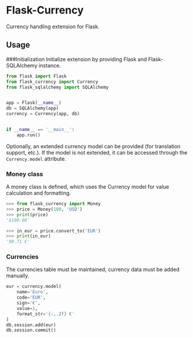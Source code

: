 # Flask-Currency
Currency handling extension for Flask.

## Usage
###Initialization
Initialize extension by providing Flask and Flask-SQLAlchemy instance.
```python
from flask import Flask
from flask_currency import Currency
from flask_sqlalchemy import SQLAlchemy


app = Flask(__name__)
db = SQLAlchemy(app) 
currency = Currency(app, db)


if __name__ == '__main__':
    app.run()
```
Optionally, an extended currency model can be provided 
(for translation support, etc.). If the model is not extended, it can be 
accessed through the `Currency.model` attribute.

 ### Money class
 A money class is defined, which uses the Currency model for value calculation 
 and formatting.
 ```python
>>> from flask_currency import Money
>>> price = Money(100, 'USD')
>>> print(price)
'$100.00'

>>> in_eur = price.convert_to('EUR')
>>> print(in_eur)
'90.71 €'
```

### Currencies
The currencies table must be maintained, currency data must be added manually.
```python
eur = currency.model(
    name='Euro',
    code='EUR',
    sign='€',
    value=1,
    format_str='{:,.2f} €'
)
db.session.add(eur)
db.session.commit()
```